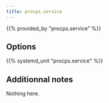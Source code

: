 ```yaml
---
title: procps.service
---
```


{{% provided_by "procps.service" %}}

## Options

{{% systemd_unit "procps.service" %}}

## Additionnal notes

Nothing here.